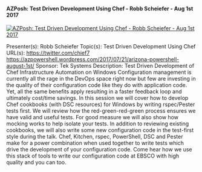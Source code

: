 ﻿#### AZPosh: Test Driven Development Using Chef - Robb Scheiefer - Aug 1st 2017

[![AZPosh: Test Driven Development Using Chef - Robb Scheiefer - Aug 1st 2017](https://i3.ytimg.com/vi/2j3vHLDdWRc/hqdefault.jpg "AZPosh: Test Driven Development Using Chef - Robb Scheiefer - Aug 1st 2017")](https://www.youtube.com/watch?v=2j3vHLDdWRc)

Presenter(s): Robb Scheiefer
Topic(s): Test Driven Development Using Chef
URL(s): 
https://twitter.com/chief7
https://azpowershell.wordpress.com/2017/07/21/arizona-powershell-august-1st/
Sponsor: Tek Systems 
Description:
Test Driven Development of Chef Infrastructure Automation on Windows Configuration management is currently all the rage in the DevOps space right now but few are investing in the quality of their configuration code like they do with application code. Yet, all the same benefits apply resulting in a faster feedback loop and ultimately cost/time savings. In this session we will cover how to develop Chef cookbooks (with DSC resources) for Windows by writing rspec/Pester tests first. We will review how the red-green-red-green process ensures we have valid and useful tests. For good measure we will also show how mocking works to help isolate your tests. In addition to reviewing existing cookbooks, we will also write some new configuration code in the test-first style during the talk.  Chef, Kitchen, rspec, PowerShell, DSC and Pester make for a power combination when used together to write tests which drive the development of your configuration code. Come hear how we use this stack of tools to write our configuration code at EBSCO with high quality and you can too.


